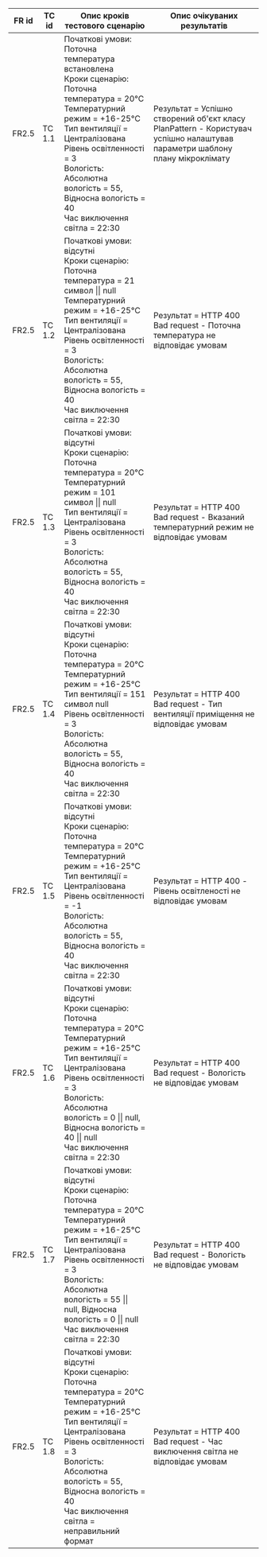 |FR id|TC id|Опис кроків тестового сценарію|Опис очікуваних результатів|
|-----|-----|--------------------------------|-------------------------|
|FR2.5|TC 1.1|Початкові умови: Поточна температура встановлена<br>Кроки сценарію:<br>Поточна температура = 20°C<br>Температурний режим = +16-25°C<br>Тип вентиляції = Централізована<br>Рівень освітленності = 3<br>Вологість: Абсолютна вологість = 55, Відносна вологість = 40<br>Час виключення світла = 22:30<br>|Результат = Успішно створений об'єкт класу PlanPattern - Користувач успішно налаштував параметри шаблону плану мікроклімату|
|FR2.5|TC 1.2|Початкові умови: відсутні<br>Кроки сценарію:<br>Поточна температура = 21 символ \|\| null <br>Температурний режим = +16-25°C<br>Тип вентиляції = Централізована<br>Рівень освітленності = 3<br>Вологість: Абсолютна вологість = 55, Відносна вологість = 40<br>Час виключення світла = 22:30<br>|Результат = HTTP 400 Bad request - Поточна температура не відповідає умовам|
|FR2.5|TC 1.3|Початкові умови: відсутні<br>Кроки сценарію:<br>Поточна температура = 20°C<br>Температурний режим = 101 символ \|\| null <br>Тип вентиляції = Централізована<br>Рівень освітленності = 3<br>Вологість: Абсолютна вологість = 55, Відносна вологість = 40<br>Час виключення світла = 22:30<br>|Результат = HTTP 400 Bad request - Вказаний температурний режим не відповідає умовам|
|FR2.5|TC 1.4|Початкові умови: відсутні<br>Кроки сценарію:<br>Поточна температура = 20°C<br>Температурний режим = +16-25°C<br>Тип вентиляції = 151 символ  null <br>Рівень освітленності = 3<br>Вологість: Абсолютна вологість = 55, Відносна вологість = 40<br>Час виключення світла = 22:30<br>|Результат = HTTP 400 Bad request - Тип вентиляції приміщення не відповідає умовам|
|FR2.5|TC 1.5|Початкові умови: відсутні<br>Кроки сценарію:<br>Поточна температура = 20°C<br>Температурний режим = +16-25°C<br>Тип вентиляції = Централізована<br>Рівень освітленності = -1<br>Вологість: Абсолютна вологість = 55, Відносна вологість = 40<br>Час виключення світла = 22:30<br>|Результат = HTTP 400 - Рівень освітленості не відповідає умовам|
|FR2.5|TC 1.6|Початкові умови: відсутні<br>Кроки сценарію:<br>Поточна температура = 20°C<br>Температурний режим = +16-25°C<br>Тип вентиляції = Централізована<br>Рівень освітленності = 3<br>Вологість: Абсолютна вологість = 0 \|\| null, Відносна вологість = 40 \|\| null<br>Час виключення світла = 22:30<br>|Результат = HTTP 400 Bad request - Вологість не відповідає умовам|
|FR2.5|TC 1.7|Початкові умови: відсутні<br>Кроки сценарію:<br>Поточна температура = 20°C<br>Температурний режим = +16-25°C<br>Тип вентиляції = Централізована<br>Рівень освітленності = 3<br>Вологість: Абсолютна вологість = 55 \|\| null, Відносна вологість = 0 \|\| null<br>Час виключення світла = 22:30<br>|Результат = HTTP 400 Bad request - Вологість не відповідає умовам|
|FR2.5|TC 1.8|Початкові умови: відсутні<br>Кроки сценарію:<br>Поточна температура = 20°C<br>Температурний режим = +16-25°C<br>Тип вентиляції = Централізована<br>Рівень освітленності = 3<br>Вологість: Абсолютна вологість = 55, Відносна вологість = 40<br>Час виключення світла = неправильний формат<br>|Результат = HTTP 400 Bad request - Час виключення світла не відповідає умовам|
